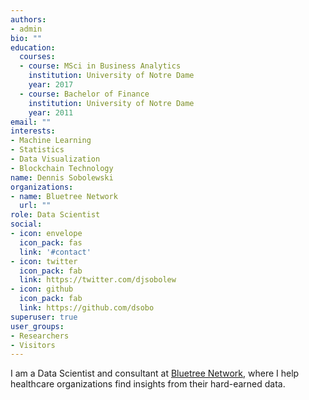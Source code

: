 ```yaml
---
authors:
- admin
bio: ""
education:
  courses:
  - course: MSci in Business Analytics
    institution: University of Notre Dame
    year: 2017
  - course: Bachelor of Finance
    institution: University of Notre Dame
    year: 2011
email: ""
interests:
- Machine Learning
- Statistics
- Data Visualization
- Blockchain Technology
name: Dennis Sobolewski
organizations:
- name: Bluetree Network
  url: ""
role: Data Scientist
social:
- icon: envelope
  icon_pack: fas
  link: '#contact'
- icon: twitter
  icon_pack: fab
  link: https://twitter.com/djsobolew
- icon: github
  icon_pack: fab
  link: https://github.com/dsobo
superuser: true
user_groups:
- Researchers
- Visitors
---
```


I am a Data Scientist and consultant at [Bluetree Network](https://www.bluetreenetwork.com/), where I help healthcare organizations find insights from their hard-earned data. 

